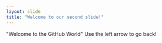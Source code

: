 ```yaml
---
layout: slide
title: "Welcome to our second slide!"
---
```

"Welcome to the GitHub World"
Use the left arrow to go back!

